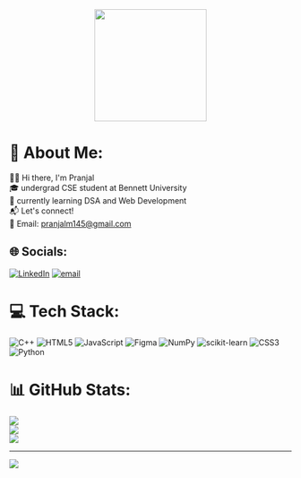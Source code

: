 <div align="center">
  <img height="200" src="https://user-images.githubusercontent.com/74038190/216656977-ef584e23-480a-4d1c-8c3f-7d045910ddc9.gif"  />
</div>

###
# 💫 About Me:
👋🏻 Hi there, I'm Pranjal <br>🎓 undergrad CSE student at Bennett University<br>🌱 currently learning DSA and Web Development<br>📬 Let's connect!<br>📧 Email: pranjalm145@gmail.com


## 🌐 Socials:
[![LinkedIn](https://img.shields.io/badge/LinkedIn-%230077B5.svg?logo=linkedin&logoColor=white)](https://linkedin.com/in/https://www.linkedin.com/in/pranjal-mishra-37343a25a/) [![email](https://img.shields.io/badge/Email-D14836?logo=gmail&logoColor=white)](mailto:pranjalm145@gmail.com) 

# 💻 Tech Stack:
![C++](https://img.shields.io/badge/c++-%2300599C.svg?style=for-the-badge&logo=c%2B%2B&logoColor=white) ![HTML5](https://img.shields.io/badge/html5-%23E34F26.svg?style=for-the-badge&logo=html5&logoColor=white) ![JavaScript](https://img.shields.io/badge/javascript-%23323330.svg?style=for-the-badge&logo=javascript&logoColor=%23F7DF1E) ![Figma](https://img.shields.io/badge/figma-%23F24E1E.svg?style=for-the-badge&logo=figma&logoColor=white) ![NumPy](https://img.shields.io/badge/numpy-%23013243.svg?style=for-the-badge&logo=numpy&logoColor=white) ![scikit-learn](https://img.shields.io/badge/scikit--learn-%23F7931E.svg?style=for-the-badge&logo=scikit-learn&logoColor=white) ![CSS3](https://img.shields.io/badge/css3-%231572B6.svg?style=for-the-badge&logo=css3&logoColor=white) ![Python](https://img.shields.io/badge/python-3670A0?style=for-the-badge&logo=python&logoColor=ffdd54)
# 📊 GitHub Stats:
![](https://github-readme-stats.vercel.app/api?username=pranjalm145&theme=dark&hide_border=false&include_all_commits=false&count_private=false)<br/>
![](https://nirzak-streak-stats.vercel.app/?user=pranjalm145&theme=dark&hide_border=false)<br/>
![](https://github-readme-stats.vercel.app/api/top-langs/?username=pranjalm145&theme=dark&hide_border=false&include_all_commits=false&count_private=false&layout=compact)

---
[![](https://visitcount.itsvg.in/api?id=pranjalm145&icon=0&color=0)](https://visitcount.itsvg.in)

<!-- Proudly created with GPRM ( https://gprm.itsvg.in ) -->
